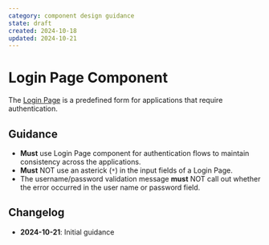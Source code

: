 ```yaml
---
category: component design guidance
state: draft
created: 2024-10-18
updated: 2024-10-21
---
```


# Login Page Component

The [Login Page](https://clarity.design/documentation/login) is a predefined form for applications that require authentication.

## Guidance

- **Must** use Login Page component for authentication flows to maintain consistency across the applications.
- **Must** NOT use an asterick (`*`) in the input fields of a Login Page.
- The username/password validation message **must** NOT call out whether the error occurred in the user name or password field.

## Changelog

- **2024-10-21**: Initial guidance
